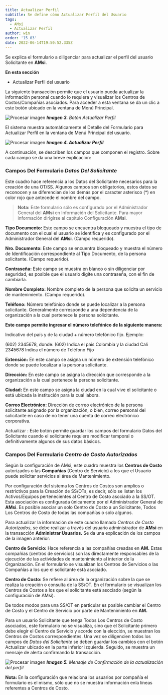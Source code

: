 ```yaml
---
title: Actualizar Perfil
subtitle: Se define cómo Actualizar Perfil del Usuario
tags:
  - AMsi
  - Actualizar Perfil
author: win
order: '15_03'
date: 2022-06-14T19:50:52.335Z
---
```

Se explica el formulario a diligenciar para actualizar el perfil del usuario Solicitante en **AMsi**.

**En esta sección**

- Actualizar Perfil del usuario

La siguiente transacción permite que el usuario pueda actualizar la información personal cuando lo requiera y visualizar los Centros de Costos/Compañías asociados. Para acceder a esta ventana se da un clic a este botón ubicado en la ventana de Menú Principal.

![Procesar imagen](../../assets/images/cap12/chp12_img03.png)
_**Imagen 3.** Botón Actualizar Perfil_

El sistema muestra automáticamente el Detalle del Formulario para Actualizar Perfil en la ventana de Menú Principal del usuario.

![Procesar imagen](../../assets/images/cap12/chp12_img04.png)
**_Imagen 4. Actualizar Perfil_**

A continuación, se describen los campos que componen el registro. Sobre cada campo se da una breve explicación:

### Campos Del Formulario _Datos Del Solicitante_

Este cuadro hace referencia a los Datos del Solicitante necesarios para la creación de una OT/SS. Algunos campos son obligatorios, estos datos se reconocen y se diferencian de los demás por el caracter asterisco (*) en color rojo que antecede el nombre del campo.

>**Nota:** Este formulario sólo es configurado por el Administrador General del **AMsi** en Información del Solicitante. Para mayor información dirigirse al capítulo Configuración **AMsi**.

**Tipo Documento:** Este campo se encuentra bloqueado y muestra el tipo de documento con el cual el usuario se identifica y es configurado por el Administrador General del **AMsi**. (Campo requerido).

**Nro. Documento:** Este campo se encuentra bloqueado y muestra el número de Identificación correspondiente al Tipo Documento, de la persona solicitante. (Campo requerido).

**Contraseña:** Este campo se muestra en blanco o sin diligenciar por seguridad, es posible que el usuario digite una contraseña, con el fin de cambiarla.

**Nombre Completo:** Nombre completo de la persona que solicita un servicio de mantenimiento. (Campo requerido).

**Teléfono:** Número telefónico donde se puede localizar a la persona solicitante. Generalmente corresponde a una dependencia de la organización a la cual pertenece la persona solicitante.

**Este campo permite ingresar el número telefónico de la siguiente manera:**

Indicativo del país y de la ciudad + número telefónico fijo. Ejemplo:

(602) 2345678, donde:
(602) Indica el pais Colombia y la ciudad Cali
2345678	Indica el número de Teléfono Fijo

**Extensión:** En este campo se asigna un número de extensión telefónico donde se puede localizar a la persona solicitante.

**Dirección:** En este campo se asigna la dirección que corresponde a la organización a la cual pertenece la persona solicitante.

**Ciudad:** En este campo se asigna la ciudad en la cual vive el solicitante o está ubicada la institución para la cual labora.

**Correo Electrónico:** Dirección de correo electrónico de la persona solicitante asignado por la organización, o bien, correo personal del solicitante en caso de no tener una cuenta de correo electrónico corporativa.

<a class="btn blue">Actualizar <span class="mdi mdi-pencil"></span></a>: Este botón permite guardar los campos del formulario Datos del Solicitante cuando el solicitante requiere modificar temporal o definitivamente algunos de sus datos básicos.

### Campos Del Formulario _Centro de Costo Autorizados_

Según la configuración de AMsi, este cuadro muestra los **Centros de Costo** autorizados o las **Compañías** (Centro de Servicio) a los que el Usuario puede solicitar servicios al área de Mantenimiento.



Por configuración del sistema los Centros de Costos son amplios o restrictivos para la Creación de SS/OTs, es decir,  sólo se listan los Activos/Equipos pertenecientes  al Centro de Costo asociado a la SS/OT.  Esta asociación es configurada únicamente por el Administrador General de **AMsi**. Es posible asociar un solo Centro de Costo a un Solicitante,  Todos Los Centros de Costo de todas las compañías o solo algunos.

Para actualizar  la información de este cuadro llamado _Centros de Costo Autorizados_, se debe realizar a través del usuario administrador de **AMsi** en la transacción **Administrar Usuarios.** Se da una explicación de los campos de la imagen anterior:


**Centro de Servicio:** Hace referencia a las  compañías creadas en **AM.** Estas compañías (centros de servicios) son las directamente responsables de la ejecución de las actividades de mantenimiento al interior de la Organización. En el formulario se visualizan los Centros de Servicios o las Compañías a los que el solicitante está asociado.

**Centro de Costo:** Se refiere al área de la organización sobre la que se realiza la creación o consulta de la SS/OT. En el formulario se visualizan los Centros de Costos a los que el solicitante está asociado (según la configuración de AMsi).

De todos modos para una SS/OT en particular es posible cambiar el Centro de Costo y  el Centro de Servicio por parte de Mantenimiento en **AM.**

Para un usuario Solicitante que tenga Todos Los Centros de Costo asociados, este formulario no se visualiza, sino que el Solicitante primero debe elegir el Centro de Servicio y acorde con la elección, se muestran los Centros de Costos correspondientes.
Una vez se diligencien todos los campos de _Datos del Solicitante_ se deben guardar los cambios con el botón  <a class="btn blue">Actualizar <span class="mdi mdi-pencil"></span></a> ubicado en la parte inferior izquierda. Seguido, se muestra un mensaje de alerta confirmando la transacción.

![Procesar imagen](../../assets/images/cap12/chp12_img05.png)
_**Imagen 5.** Mensaje de Confirmación de la actualización del perfil_

**Nota:** En la configuración  que relaciona los usuarios por compañía el formulario es el mismo, sólo que no se muestra información enla líneas referentes a Centros de Costo. 